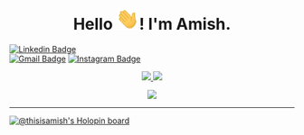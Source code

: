 <h1 align="center">Hello <img src="https://raw.githubusercontent.com/ABSphreak/ABSphreak/master/gifs/Hi.gif" width="40px">! I'm Amish.</h1>


[![Linkedin Badge](https://img.shields.io/badge/<LABEL>-<MESSAGE>-<COLOR>)](https://www.linkedin.com/in/lakshya-agrawal-8a7133213/)   
[![Gmail Badge](https://img.shields.io/badge/-lakshyamay1111@gmail.com-c14438?style=flat-square&logo=Gmail&logoColor=white&link=mailto:lakshyamay1111@gmail.com)](mailto:lakshyamay1111@gmail.com)
[![Instagram Badge](https://img.shields.io/badge/-lakshya_agrawal_11-darkpink?style=flat&logo=instagram&logoColor=white&link=https://www.instagram.com/lakshya_agrawal_11/)](https://www.instagram.com/lakshya_agrawal_11/)


<p align="center">
<a href="https://github.com/thisisamish/github-readme-stats">
  <img align="top" width="50%" src="https://github-readme-stats.vercel.app/api?username=thisisamish&count_private=true&show_icons=true&theme=swift" />
</a>

<a href="https://github.com/anuraghazra/github-readme-stats">
  <img width="30%" src="https://github-readme-stats.vercel.app/api/top-langs/?username=thisisamish&theme=swift" />
</a>
</p>

<p align="center">
<a href="https://git.io/streak-stats">
  <img align="top" width="50%" src="https://streak-stats.demolab.com?user=thisisamish&theme=swift" />
</a>
</p>

<hr>

[![@thisisamish's Holopin board](https://holopin.io/api/user/board?user=thisisamish)](https://holopin.io/@thisisamish)



